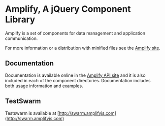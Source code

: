 # Amplify, A jQuery Component Library

Amplify is a set of components for data management and application communication.

For more information or a distribution with minified files see the [Amplify site](http://amplifyjs.com).

## Documentation

Documentation is available online in the [Amplify API site](http://amplifyjs.com/api/request/) and it is also included in each  of the component directories. Documentation includes both usage information and examples.

## TestSwarm

Testswarm is available at [http://swarm.amplifyjs.com](http://swarm.amplifyjs.com)
